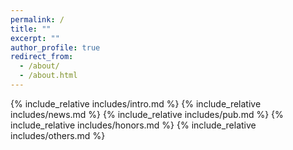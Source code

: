 ```yaml
---
permalink: /
title: ""
excerpt: ""
author_profile: true
redirect_from: 
  - /about/
  - /about.html
---
```


{% include_relative includes/intro.md %}
{% include_relative includes/news.md %}
{% include_relative includes/pub.md %}
{% include_relative includes/honors.md %}
{% include_relative includes/others.md %}